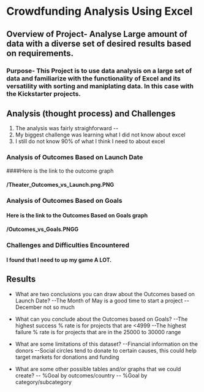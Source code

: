 # Crowdfunding Analysis Using Excel

## Overview of Project- Analyse Large amount of data with a diverse set of desired results based on requirements.

### Purpose- This Project is to use data analysis on a large set of data and familiarize with the functionality of Excel and its versatility with sorting and maniplating data. In this case with the Kickstarter projects.

## Analysis (thought process) and Challenges
 1. The analysis was fairly straighforward
--
 1. My biggest challenge was learning what I did not know about excel
 2. I still do not know 90% of what I think I need to about excel

### Analysis of Outcomes Based on Launch Date
####Here is the link to the outcome graph
#### /Theater_Outcomes_vs_Launch.png.PNG

### Analysis of Outcomes Based on Goals
#### Here is the link to the Outcomes Based on Goals graph
#### /Outcomes_vs_Goals.PNGG

### Challenges and Difficulties Encountered
#### I found that I need to up my game A LOT.

## Results

- What are two conclusions you can draw about the Outcomes based on Launch Date?
--The Month of May is a good time to start a project
--December not so much

- What can you conclude about the Outcomes based on Goals?
--The highest success % rate is for projects that are <4999
--The highest failure % rate is for projects that are in the 25000 to 30000 range

- What are some limitations of this dataset?
--Financial information on the donors
--Social circles tend to donate to certain causes, this could help target markets for donations and funding

- What are some other possible tables and/or graphs that we could create?
-- %Goal by outcomes/country
-- %Goal by category/subcategory

